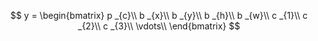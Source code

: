 $$
y =
\begin{bmatrix}
p _{c}\\
b _{x}\\
b _{y}\\
b _{h}\\
b _{w}\\
c _{1}\\
c _{2}\\
c _{3}\\
\vdots\\
\end{bmatrix}
$$